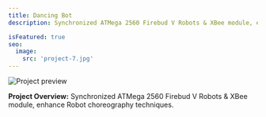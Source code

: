 ```yaml
---
title: Dancing Bot
description: Synchronized ATMega 2560 Firebud V Robots & XBee module, enhance Robot choreography techniques

isFeatured: true
seo:
  image:
    src: 'project-7.jpg'
---
```


![Project preview](/project-7.jpg)

**Project Overview:**
Synchronized ATMega 2560 Firebud V Robots & XBee module, enhance Robot choreography techniques.
